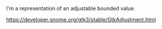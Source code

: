 I'm a representation of an adjustable bounded value.

https://developer.gnome.org/gtk3/stable/GtkAdjustment.html